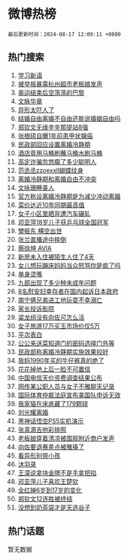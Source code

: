 # 微博热榜

`最后更新时间：2024-08-17 12:09:11 +0800`

## 热门搜索

1. [学习新语](https://m.weibo.cn/search?containerid=100103type%3D1%26t%3D10%26q%3D%23%E5%AD%A6%E4%B9%A0%E6%96%B0%E8%AF%AD%23&stream_entry_id=51&isnewpage=1&extparam=seat%3D1%26stream_entry_id%3D51%26c_type%3D51%26dgr%3D0%26cate%3D10103%26q%3D%2523%25E5%25AD%25A6%25E4%25B9%25A0%25E6%2596%25B0%25E8%25AF%25AD%2523%26pos%3D0%26filter_type%3Drealtimehot%26display_time%3D1723867750%26pre_seqid%3D1723867750767923765124)
1. [被举报暴露杭州超市老板娘发声](https://m.weibo.cn/search?containerid=100103type%3D1%26t%3D10%26q%3D%23%E8%A2%AB%E4%B8%BE%E6%8A%A5%E6%9A%B4%E9%9C%B2%E6%9D%AD%E5%B7%9E%E8%B6%85%E5%B8%82%E8%80%81%E6%9D%BF%E5%A8%98%E5%8F%91%E5%A3%B0%23&stream_entry_id=31&isnewpage=1&extparam=seat%3D1%26stream_entry_id%3D31%26band_rank%3D1%26dgr%3D0%26realpos%3D1%26pos%3D0%26filter_type%3Drealtimehot%26c_type%3D31%26lcate%3D5001%26q%3D%2523%25E8%25A2%25AB%25E4%25B8%25BE%25E6%258A%25A5%25E6%259A%25B4%25E9%259C%25B2%25E6%259D%25AD%25E5%25B7%259E%25E8%25B6%2585%25E5%25B8%2582%25E8%2580%2581%25E6%259D%25BF%25E5%25A8%2598%25E5%258F%2591%25E5%25A3%25B0%2523%26cate%3D5001%26flag%3D2%26display_time%3D1723867750%26pre_seqid%3D1723867750767923765124)
1. [奥运结束后空荡荡的巴黎](https://m.weibo.cn/search?containerid=100103type%3D1%26t%3D10%26q%3D%23%E5%A5%A5%E8%BF%90%E7%BB%93%E6%9D%9F%E5%90%8E%E7%A9%BA%E8%8D%A1%E8%8D%A1%E7%9A%84%E5%B7%B4%E9%BB%8E%23&stream_entry_id=31&isnewpage=1&extparam=seat%3D1%26stream_entry_id%3D31%26band_rank%3D2%26dgr%3D0%26realpos%3D2%26pos%3D1%26filter_type%3Drealtimehot%26c_type%3D31%26lcate%3D5001%26q%3D%2523%25E5%25A5%25A5%25E8%25BF%2590%25E7%25BB%2593%25E6%259D%259F%25E5%2590%258E%25E7%25A9%25BA%25E8%258D%25A1%25E8%258D%25A1%25E7%259A%2584%25E5%25B7%25B4%25E9%25BB%258E%2523%26cate%3D5001%26flag%3D2%26display_time%3D1723867750%26pre_seqid%3D1723867750767923765124)
1. [文脉华章](https://m.weibo.cn/search?containerid=100103type%3D1%26t%3D10%26q%3D%23%E6%96%87%E8%84%89%E5%8D%8E%E7%AB%A0%23&stream_entry_id=31&isnewpage=1&extparam=seat%3D1%26stream_entry_id%3D31%26band_rank%3D3%26dgr%3D0%26realpos%3D3%26pos%3D2%26filter_type%3Drealtimehot%26c_type%3D31%26lcate%3D5001%26q%3D%2523%25E6%2596%2587%25E8%2584%2589%25E5%258D%258E%25E7%25AB%25A0%2523%26cate%3D5001%26flag%3D1%26display_time%3D1723867750%26pre_seqid%3D1723867750767923765124)
1. [异形太吓人了](https://m.weibo.cn/search?containerid=100103type%3D1%26t%3D10%26q%3D%23%E5%BC%82%E5%BD%A2%E5%A4%AA%E5%90%93%E4%BA%BA%E4%BA%86%23&stream_entry_id=31&isnewpage=1&extparam=seat%3D1%26stream_entry_id%3D31%26band_rank%3D4%26dgr%3D0%26realpos%3D4%26pos%3D3%26filter_type%3Drealtimehot%26c_type%3D31%26lcate%3D5001%26q%3D%2523%25E5%25BC%2582%25E5%25BD%25A2%25E5%25A4%25AA%25E5%2590%2593%25E4%25BA%25BA%25E4%25BA%2586%2523%26cate%3D5001%26flag%3D1%26display_time%3D1723867750%26pre_seqid%3D1723867750767923765124)
1. [结婚自由离婚不自由还能说婚姻自由吗](https://m.weibo.cn/search?containerid=100103type%3D1%26t%3D10%26q%3D%23%E7%BB%93%E5%A9%9A%E8%87%AA%E7%94%B1%E7%A6%BB%E5%A9%9A%E4%B8%8D%E8%87%AA%E7%94%B1%E8%BF%98%E8%83%BD%E8%AF%B4%E5%A9%9A%E5%A7%BB%E8%87%AA%E7%94%B1%E5%90%97%23&stream_entry_id=31&isnewpage=1&extparam=seat%3D1%26stream_entry_id%3D31%26band_rank%3D5%26dgr%3D0%26realpos%3D5%26pos%3D4%26filter_type%3Drealtimehot%26c_type%3D31%26lcate%3D5001%26q%3D%2523%25E7%25BB%2593%25E5%25A9%259A%25E8%2587%25AA%25E7%2594%25B1%25E7%25A6%25BB%25E5%25A9%259A%25E4%25B8%258D%25E8%2587%25AA%25E7%2594%25B1%25E8%25BF%2598%25E8%2583%25BD%25E8%25AF%25B4%25E5%25A9%259A%25E5%25A7%25BB%25E8%2587%25AA%25E7%2594%25B1%25E5%2590%2597%2523%26cate%3D5001%26flag%3D16%26display_time%3D1723867750%26pre_seqid%3D1723867750767923765124)
1. [郑钦文无缘辛辛那提站8强](https://m.weibo.cn/search?containerid=100103type%3D1%26t%3D10%26q%3D%23%E9%83%91%E9%92%A6%E6%96%87%E6%97%A0%E7%BC%98%E8%BE%9B%E8%BE%9B%E9%82%A3%E6%8F%90%E7%AB%998%E5%BC%BA%23&stream_entry_id=31&isnewpage=1&extparam=seat%3D1%26stream_entry_id%3D31%26band_rank%3D6%26dgr%3D0%26realpos%3D6%26pos%3D5%26filter_type%3Drealtimehot%26c_type%3D31%26lcate%3D5001%26q%3D%2523%25E9%2583%2591%25E9%2592%25A6%25E6%2596%2587%25E6%2597%25A0%25E7%25BC%2598%25E8%25BE%259B%25E8%25BE%259B%25E9%2582%25A3%25E6%258F%2590%25E7%25AB%25998%25E5%25BC%25BA%2523%26cate%3D5001%26flag%3D0%26display_time%3D1723867750%26pre_seqid%3D1723867750767923765124)
1. [张根硕自曝1年前患甲状腺癌](https://m.weibo.cn/search?containerid=100103type%3D1%26t%3D10%26q%3D%23%E5%BC%A0%E6%A0%B9%E7%A1%95%E8%87%AA%E6%9B%9D1%E5%B9%B4%E5%89%8D%E6%82%A3%E7%94%B2%E7%8A%B6%E8%85%BA%E7%99%8C%23&stream_entry_id=31&isnewpage=1&extparam=seat%3D1%26stream_entry_id%3D31%26band_rank%3D7%26dgr%3D0%26realpos%3D7%26pos%3D6%26filter_type%3Drealtimehot%26c_type%3D31%26lcate%3D5001%26q%3D%2523%25E5%25BC%25A0%25E6%25A0%25B9%25E7%25A1%2595%25E8%2587%25AA%25E6%259B%259D1%25E5%25B9%25B4%25E5%2589%258D%25E6%2582%25A3%25E7%2594%25B2%25E7%258A%25B6%25E8%2585%25BA%25E7%2599%258C%2523%26cate%3D5001%26flag%3D1%26display_time%3D1723867750%26pre_seqid%3D1723867750767923765124)
1. [民政部回应设置离婚冷静期](https://m.weibo.cn/search?containerid=100103type%3D1%26t%3D10%26q%3D%23%E6%B0%91%E6%94%BF%E9%83%A8%E5%9B%9E%E5%BA%94%E8%AE%BE%E7%BD%AE%E7%A6%BB%E5%A9%9A%E5%86%B7%E9%9D%99%E6%9C%9F%23&stream_entry_id=31&isnewpage=1&extparam=seat%3D1%26stream_entry_id%3D31%26band_rank%3D8%26dgr%3D0%26realpos%3D8%26pos%3D7%26filter_type%3Drealtimehot%26c_type%3D31%26lcate%3D5001%26q%3D%2523%25E6%25B0%2591%25E6%2594%25BF%25E9%2583%25A8%25E5%259B%259E%25E5%25BA%2594%25E8%25AE%25BE%25E7%25BD%25AE%25E7%25A6%25BB%25E5%25A9%259A%25E5%2586%25B7%25E9%259D%2599%25E6%259C%259F%2523%26cate%3D5001%26flag%3D0%26display_time%3D1723867750%26pre_seqid%3D1723867750767923765124)
1. [酒店竟用马桶刷蘸马桶水刷马桶](https://m.weibo.cn/search?containerid=100103type%3D1%26t%3D10%26q%3D%23%E9%85%92%E5%BA%97%E7%AB%9F%E7%94%A8%E9%A9%AC%E6%A1%B6%E5%88%B7%E8%98%B8%E9%A9%AC%E6%A1%B6%E6%B0%B4%E5%88%B7%E9%A9%AC%E6%A1%B6%23&stream_entry_id=31&isnewpage=1&extparam=seat%3D1%26stream_entry_id%3D31%26band_rank%3D9%26dgr%3D0%26realpos%3D9%26pos%3D8%26filter_type%3Drealtimehot%26c_type%3D31%26lcate%3D5001%26q%3D%2523%25E9%2585%2592%25E5%25BA%2597%25E7%25AB%259F%25E7%2594%25A8%25E9%25A9%25AC%25E6%25A1%25B6%25E5%2588%25B7%25E8%2598%25B8%25E9%25A9%25AC%25E6%25A1%25B6%25E6%25B0%25B4%25E5%2588%25B7%25E9%25A9%25AC%25E6%25A1%25B6%2523%26cate%3D5001%26flag%3D2%26display_time%3D1723867750%26pre_seqid%3D1723867750767923765124)
1. [高定诈骗忽悠瘸了多少聪明人](https://m.weibo.cn/search?containerid=100103type%3D1%26t%3D10%26q%3D%23%E9%AB%98%E5%AE%9A%E8%AF%88%E9%AA%97%E5%BF%BD%E6%82%A0%E7%98%B8%E4%BA%86%E5%A4%9A%E5%B0%91%E8%81%AA%E6%98%8E%E4%BA%BA%23&stream_entry_id=31&isnewpage=1&extparam=seat%3D1%26stream_entry_id%3D31%26band_rank%3D10%26dgr%3D0%26realpos%3D10%26pos%3D9%26filter_type%3Drealtimehot%26c_type%3D31%26lcate%3D5001%26q%3D%2523%25E9%25AB%2598%25E5%25AE%259A%25E8%25AF%2588%25E9%25AA%2597%25E5%25BF%25BD%25E6%2582%25A0%25E7%2598%25B8%25E4%25BA%2586%25E5%25A4%259A%25E5%25B0%2591%25E8%2581%25AA%25E6%2598%258E%25E4%25BA%25BA%2523%26cate%3D5001%26flag%3D1%26display_time%3D1723867750%26pre_seqid%3D1723867750767923765124)
1. [范丞丞zzoexxll蝴蝶纹身](https://m.weibo.cn/search?containerid=100103type%3D1%26t%3D10%26q%3D%23%E8%8C%83%E4%B8%9E%E4%B8%9Ezzoexxll%E8%9D%B4%E8%9D%B6%E7%BA%B9%E8%BA%AB%23&stream_entry_id=31&isnewpage=1&extparam=seat%3D1%26stream_entry_id%3D31%26band_rank%3D11%26dgr%3D0%26realpos%3D11%26pos%3D10%26filter_type%3Drealtimehot%26c_type%3D31%26lcate%3D5001%26q%3D%2523%25E8%258C%2583%25E4%25B8%259E%25E4%25B8%259Ezzoexxll%25E8%259D%25B4%25E8%259D%25B6%25E7%25BA%25B9%25E8%25BA%25AB%2523%26cate%3D5001%26flag%3D2%26display_time%3D1723867750%26pre_seqid%3D1723867750767923765124)
1. [离婚冷静期和离婚自由不冲突](https://m.weibo.cn/search?containerid=100103type%3D1%26t%3D10%26q%3D%23%E7%A6%BB%E5%A9%9A%E5%86%B7%E9%9D%99%E6%9C%9F%E5%92%8C%E7%A6%BB%E5%A9%9A%E8%87%AA%E7%94%B1%E4%B8%8D%E5%86%B2%E7%AA%81%23&stream_entry_id=31&isnewpage=1&extparam=seat%3D1%26stream_entry_id%3D31%26band_rank%3D12%26dgr%3D0%26realpos%3D12%26pos%3D11%26filter_type%3Drealtimehot%26c_type%3D31%26lcate%3D5001%26q%3D%2523%25E7%25A6%25BB%25E5%25A9%259A%25E5%2586%25B7%25E9%259D%2599%25E6%259C%259F%25E5%2592%258C%25E7%25A6%25BB%25E5%25A9%259A%25E8%2587%25AA%25E7%2594%25B1%25E4%25B8%258D%25E5%2586%25B2%25E7%25AA%2581%2523%26cate%3D5001%26flag%3D1%26display_time%3D1723867750%26pre_seqid%3D1723867750767923765124)
1. [文咏珊睡美人](https://m.weibo.cn/search?containerid=100103type%3D1%26t%3D10%26q%3D%23%E6%96%87%E5%92%8F%E7%8F%8A%E7%9D%A1%E7%BE%8E%E4%BA%BA%23&stream_entry_id=31&isnewpage=1&extparam=seat%3D1%26stream_entry_id%3D31%26band_rank%3D13%26dgr%3D0%26adid%3D250445%26realpos%3D13%26pos%3D12%26filter_type%3Drealtimehot%26c_type%3D31%26lcate%3D5001%26q%3D%2523%25E6%2596%2587%25E5%2592%258F%25E7%258F%258A%25E7%259D%25A1%25E7%25BE%258E%25E4%25BA%25BA%2523%26cate%3D5001%26flag%3D0%26display_time%3D1723867750%26pre_seqid%3D1723867750767923765124)
1. [官方称设离婚冷静期是为减少冲动离婚](https://m.weibo.cn/search?containerid=100103type%3D1%26t%3D10%26q%3D%23%E5%AE%98%E6%96%B9%E7%A7%B0%E8%AE%BE%E7%A6%BB%E5%A9%9A%E5%86%B7%E9%9D%99%E6%9C%9F%E6%98%AF%E4%B8%BA%E5%87%8F%E5%B0%91%E5%86%B2%E5%8A%A8%E7%A6%BB%E5%A9%9A%23&stream_entry_id=31&isnewpage=1&extparam=seat%3D1%26stream_entry_id%3D31%26band_rank%3D14%26dgr%3D0%26realpos%3D14%26pos%3D13%26filter_type%3Drealtimehot%26c_type%3D31%26lcate%3D5001%26q%3D%2523%25E5%25AE%2598%25E6%2596%25B9%25E7%25A7%25B0%25E8%25AE%25BE%25E7%25A6%25BB%25E5%25A9%259A%25E5%2586%25B7%25E9%259D%2599%25E6%259C%259F%25E6%2598%25AF%25E4%25B8%25BA%25E5%2587%258F%25E5%25B0%2591%25E5%2586%25B2%25E5%258A%25A8%25E7%25A6%25BB%25E5%25A9%259A%2523%26cate%3D5001%26flag%3D0%26display_time%3D1723867750%26pre_seqid%3D1723867750767923765124)
1. [菜价达近10年同期最高值](https://m.weibo.cn/search?containerid=100103type%3D1%26t%3D10%26q%3D%23%E8%8F%9C%E4%BB%B7%E8%BE%BE%E8%BF%9110%E5%B9%B4%E5%90%8C%E6%9C%9F%E6%9C%80%E9%AB%98%E5%80%BC%23&stream_entry_id=31&isnewpage=1&extparam=seat%3D1%26stream_entry_id%3D31%26band_rank%3D15%26dgr%3D0%26realpos%3D15%26pos%3D14%26filter_type%3Drealtimehot%26c_type%3D31%26lcate%3D5001%26q%3D%2523%25E8%258F%259C%25E4%25BB%25B7%25E8%25BE%25BE%25E8%25BF%259110%25E5%25B9%25B4%25E5%2590%258C%25E6%259C%259F%25E6%259C%2580%25E9%25AB%2598%25E5%2580%25BC%2523%26cate%3D5001%26flag%3D1%26display_time%3D1723867750%26pre_seqid%3D1723867750767923765124)
1. [女子小区里晒背遭汽车碾轧](https://m.weibo.cn/search?containerid=100103type%3D1%26t%3D10%26q%3D%23%E5%A5%B3%E5%AD%90%E5%B0%8F%E5%8C%BA%E9%87%8C%E6%99%92%E8%83%8C%E9%81%AD%E6%B1%BD%E8%BD%A6%E7%A2%BE%E8%BD%A7%23&stream_entry_id=31&isnewpage=1&extparam=seat%3D1%26stream_entry_id%3D31%26band_rank%3D16%26dgr%3D0%26realpos%3D16%26pos%3D15%26filter_type%3Drealtimehot%26c_type%3D31%26lcate%3D5001%26q%3D%2523%25E5%25A5%25B3%25E5%25AD%2590%25E5%25B0%258F%25E5%258C%25BA%25E9%2587%258C%25E6%2599%2592%25E8%2583%258C%25E9%2581%25AD%25E6%25B1%25BD%25E8%25BD%25A6%25E7%25A2%25BE%25E8%25BD%25A7%2523%26cate%3D5001%26flag%3D1%26display_time%3D1723867750%26pre_seqid%3D1723867750767923765124)
1. [邓亚萍18岁儿子获乒乓球全国冠军](https://m.weibo.cn/search?containerid=100103type%3D1%26t%3D10%26q%3D%23%E9%82%93%E4%BA%9A%E8%90%8D18%E5%B2%81%E5%84%BF%E5%AD%90%E8%8E%B7%E4%B9%92%E4%B9%93%E7%90%83%E5%85%A8%E5%9B%BD%E5%86%A0%E5%86%9B%23&stream_entry_id=31&isnewpage=1&extparam=seat%3D1%26stream_entry_id%3D31%26band_rank%3D17%26dgr%3D0%26realpos%3D17%26pos%3D16%26filter_type%3Drealtimehot%26c_type%3D31%26lcate%3D5001%26q%3D%2523%25E9%2582%2593%25E4%25BA%259A%25E8%2590%258D18%25E5%25B2%2581%25E5%2584%25BF%25E5%25AD%2590%25E8%258E%25B7%25E4%25B9%2592%25E4%25B9%2593%25E7%2590%2583%25E5%2585%25A8%25E5%259B%25BD%25E5%2586%25A0%25E5%2586%259B%2523%26cate%3D5001%26flag%3D0%26display_time%3D1723867750%26pre_seqid%3D1723867750767923765124)
1. [樊振东 横空出世](https://m.weibo.cn/search?containerid=100103type%3D1%26t%3D10%26q%3D%E6%A8%8A%E6%8C%AF%E4%B8%9C+%E6%A8%AA%E7%A9%BA%E5%87%BA%E4%B8%96&stream_entry_id=31&isnewpage=1&extparam=seat%3D1%26stream_entry_id%3D31%26band_rank%3D18%26dgr%3D0%26realpos%3D18%26pos%3D17%26filter_type%3Drealtimehot%26c_type%3D31%26lcate%3D5001%26q%3D%25E6%25A8%258A%25E6%258C%25AF%25E4%25B8%259C%2520%25E6%25A8%25AA%25E7%25A9%25BA%25E5%2587%25BA%25E4%25B8%2596%26cate%3D5001%26flag%3D1%26display_time%3D1723867750%26pre_seqid%3D1723867750767923765124)
1. [张兰直播途中摔倒](https://m.weibo.cn/search?containerid=100103type%3D1%26t%3D10%26q%3D%23%E5%BC%A0%E5%85%B0%E7%9B%B4%E6%92%AD%E9%80%94%E4%B8%AD%E6%91%94%E5%80%92%23&stream_entry_id=31&isnewpage=1&extparam=seat%3D1%26stream_entry_id%3D31%26band_rank%3D19%26dgr%3D0%26realpos%3D19%26pos%3D18%26filter_type%3Drealtimehot%26c_type%3D31%26lcate%3D5001%26q%3D%2523%25E5%25BC%25A0%25E5%2585%25B0%25E7%259B%25B4%25E6%2592%25AD%25E9%2580%2594%25E4%25B8%25AD%25E6%2591%2594%25E5%2580%2592%2523%26cate%3D5001%26flag%3D0%26display_time%3D1723867750%26pre_seqid%3D1723867750767923765124)
1. [蔡徐坤 AVIA](https://m.weibo.cn/search?containerid=100103type%3D1%26t%3D10%26q%3D%E8%94%A1%E5%BE%90%E5%9D%A4+AVIA&stream_entry_id=31&isnewpage=1&extparam=seat%3D1%26stream_entry_id%3D31%26band_rank%3D20%26dgr%3D0%26realpos%3D20%26pos%3D19%26filter_type%3Drealtimehot%26c_type%3D31%26lcate%3D5001%26q%3D%25E8%2594%25A1%25E5%25BE%2590%25E5%259D%25A4%2520AVIA%26cate%3D5001%26flag%3D0%26display_time%3D1723867750%26pre_seqid%3D1723867750767923765124)
1. [新房未入住被陌生人住了4天](https://m.weibo.cn/search?containerid=100103type%3D1%26t%3D10%26q%3D%23%E6%96%B0%E6%88%BF%E6%9C%AA%E5%85%A5%E4%BD%8F%E8%A2%AB%E9%99%8C%E7%94%9F%E4%BA%BA%E4%BD%8F%E4%BA%864%E5%A4%A9%23&stream_entry_id=31&isnewpage=1&extparam=seat%3D1%26stream_entry_id%3D31%26band_rank%3D21%26dgr%3D0%26realpos%3D21%26pos%3D20%26filter_type%3Drealtimehot%26c_type%3D31%26lcate%3D5001%26q%3D%2523%25E6%2596%25B0%25E6%2588%25BF%25E6%259C%25AA%25E5%2585%25A5%25E4%25BD%258F%25E8%25A2%25AB%25E9%2599%258C%25E7%2594%259F%25E4%25BA%25BA%25E4%25BD%258F%25E4%25BA%25864%25E5%25A4%25A9%2523%26cate%3D5001%26flag%3D0%26display_time%3D1723867750%26pre_seqid%3D1723867750767923765124)
1. [女儿想玩蹦床妈妈当众怒骂你是疯了吗](https://m.weibo.cn/search?containerid=100103type%3D1%26t%3D10%26q%3D%23%E5%A5%B3%E5%84%BF%E6%83%B3%E7%8E%A9%E8%B9%A6%E5%BA%8A%E5%A6%88%E5%A6%88%E5%BD%93%E4%BC%97%E6%80%92%E9%AA%82%E4%BD%A0%E6%98%AF%E7%96%AF%E4%BA%86%E5%90%97%23&stream_entry_id=31&isnewpage=1&extparam=seat%3D1%26stream_entry_id%3D31%26band_rank%3D22%26dgr%3D0%26realpos%3D22%26pos%3D21%26filter_type%3Drealtimehot%26c_type%3D31%26lcate%3D5001%26q%3D%2523%25E5%25A5%25B3%25E5%2584%25BF%25E6%2583%25B3%25E7%258E%25A9%25E8%25B9%25A6%25E5%25BA%258A%25E5%25A6%2588%25E5%25A6%2588%25E5%25BD%2593%25E4%25BC%2597%25E6%2580%2592%25E9%25AA%2582%25E4%25BD%25A0%25E6%2598%25AF%25E7%2596%25AF%25E4%25BA%2586%25E5%2590%2597%2523%26cate%3D5001%26flag%3D0%26display_time%3D1723867750%26pre_seqid%3D1723867750767923765124)
1. [单身烫嘴](https://m.weibo.cn/search?containerid=100103type%3D1%26t%3D10%26q%3D%E5%8D%95%E8%BA%AB%E7%83%AB%E5%98%B4&stream_entry_id=31&isnewpage=1&extparam=seat%3D1%26stream_entry_id%3D31%26band_rank%3D23%26dgr%3D0%26realpos%3D23%26pos%3D22%26filter_type%3Drealtimehot%26c_type%3D31%26lcate%3D5001%26q%3D%25E5%258D%2595%25E8%25BA%25AB%25E7%2583%25AB%25E5%2598%25B4%26cate%3D5001%26flag%3D0%26display_time%3D1723867750%26pre_seqid%3D1723867750767923765124)
1. [九部出现了多少种未成年问题](https://m.weibo.cn/search?containerid=100103type%3D1%26t%3D10%26q%3D%E4%B9%9D%E9%83%A8%E5%87%BA%E7%8E%B0%E4%BA%86%E5%A4%9A%E5%B0%91%E7%A7%8D%E6%9C%AA%E6%88%90%E5%B9%B4%E9%97%AE%E9%A2%98&stream_entry_id=31&isnewpage=1&extparam=seat%3D1%26stream_entry_id%3D31%26band_rank%3D24%26dgr%3D0%26realpos%3D24%26pos%3D23%26filter_type%3Drealtimehot%26c_type%3D31%26lcate%3D5001%26q%3D%25E4%25B9%259D%25E9%2583%25A8%25E5%2587%25BA%25E7%258E%25B0%25E4%25BA%2586%25E5%25A4%259A%25E5%25B0%2591%25E7%25A7%258D%25E6%259C%25AA%25E6%2588%2590%25E5%25B9%25B4%25E9%2597%25AE%25E9%25A2%2598%26cate%3D5001%26flag%3D1%26display_time%3D1723867750%26pre_seqid%3D1723867750767923765124)
1. [8名慰安妇幸存者在国内起诉日本政府](https://m.weibo.cn/search?containerid=100103type%3D1%26t%3D10%26q%3D%238%E5%90%8D%E6%85%B0%E5%AE%89%E5%A6%87%E5%B9%B8%E5%AD%98%E8%80%85%E5%9C%A8%E5%9B%BD%E5%86%85%E8%B5%B7%E8%AF%89%E6%97%A5%E6%9C%AC%E6%94%BF%E5%BA%9C%23&stream_entry_id=31&isnewpage=1&extparam=seat%3D1%26stream_entry_id%3D31%26band_rank%3D25%26dgr%3D0%26realpos%3D25%26pos%3D24%26filter_type%3Drealtimehot%26c_type%3D31%26lcate%3D5001%26q%3D%25238%25E5%2590%258D%25E6%2585%25B0%25E5%25AE%2589%25E5%25A6%2587%25E5%25B9%25B8%25E5%25AD%2598%25E8%2580%2585%25E5%259C%25A8%25E5%259B%25BD%25E5%2586%2585%25E8%25B5%25B7%25E8%25AF%2589%25E6%2597%25A5%25E6%259C%25AC%25E6%2594%25BF%25E5%25BA%259C%2523%26cate%3D5001%26flag%3D1%26display_time%3D1723867750%26pre_seqid%3D1723867750767923765124)
1. [南宁俩兄弟进工地玩耍不幸溺亡](https://m.weibo.cn/search?containerid=100103type%3D1%26t%3D10%26q%3D%23%E5%8D%97%E5%AE%81%E4%BF%A9%E5%85%84%E5%BC%9F%E8%BF%9B%E5%B7%A5%E5%9C%B0%E7%8E%A9%E8%80%8D%E4%B8%8D%E5%B9%B8%E6%BA%BA%E4%BA%A1%23&stream_entry_id=31&isnewpage=1&extparam=seat%3D1%26stream_entry_id%3D31%26band_rank%3D26%26dgr%3D0%26realpos%3D26%26pos%3D25%26filter_type%3Drealtimehot%26c_type%3D31%26lcate%3D5001%26q%3D%2523%25E5%258D%2597%25E5%25AE%2581%25E4%25BF%25A9%25E5%2585%2584%25E5%25BC%259F%25E8%25BF%259B%25E5%25B7%25A5%25E5%259C%25B0%25E7%258E%25A9%25E8%2580%258D%25E4%25B8%258D%25E5%25B9%25B8%25E6%25BA%25BA%25E4%25BA%25A1%2523%26cate%3D5001%26flag%3D1%26display_time%3D1723867750%26pre_seqid%3D1723867750767923765124)
1. [家长投诉影院](https://m.weibo.cn/search?containerid=100103type%3D1%26t%3D10%26q%3D%23%E5%AE%B6%E9%95%BF%E6%8A%95%E8%AF%89%E5%BD%B1%E9%99%A2%23&stream_entry_id=31&isnewpage=1&extparam=seat%3D1%26stream_entry_id%3D31%26band_rank%3D27%26dgr%3D0%26realpos%3D27%26pos%3D26%26filter_type%3Drealtimehot%26c_type%3D31%26lcate%3D5001%26q%3D%2523%25E5%25AE%25B6%25E9%2595%25BF%25E6%258A%2595%25E8%25AF%2589%25E5%25BD%25B1%25E9%2599%25A2%2523%26cate%3D5001%26flag%3D1%26display_time%3D1723867750%26pre_seqid%3D1723867750767923765124)
1. [梁龙组没有向佐可怎么活](https://m.weibo.cn/search?containerid=100103type%3D1%26t%3D10%26q%3D%E6%A2%81%E9%BE%99%E7%BB%84%E6%B2%A1%E6%9C%89%E5%90%91%E4%BD%90%E5%8F%AF%E6%80%8E%E4%B9%88%E6%B4%BB&stream_entry_id=31&isnewpage=1&extparam=seat%3D1%26stream_entry_id%3D31%26band_rank%3D28%26dgr%3D0%26realpos%3D28%26pos%3D27%26filter_type%3Drealtimehot%26c_type%3D31%26lcate%3D5001%26q%3D%25E6%25A2%2581%25E9%25BE%2599%25E7%25BB%2584%25E6%25B2%25A1%25E6%259C%2589%25E5%2590%2591%25E4%25BD%2590%25E5%258F%25AF%25E6%2580%258E%25E4%25B9%2588%25E6%25B4%25BB%26cate%3D5001%26flag%3D0%26display_time%3D1723867750%26pre_seqid%3D1723867750767923765124)
1. [女子旅游17万买玉市场价仅5万](https://m.weibo.cn/search?containerid=100103type%3D1%26t%3D10%26q%3D%23%E5%A5%B3%E5%AD%90%E6%97%85%E6%B8%B817%E4%B8%87%E4%B9%B0%E7%8E%89%E5%B8%82%E5%9C%BA%E4%BB%B7%E4%BB%855%E4%B8%87%23&stream_entry_id=31&isnewpage=1&extparam=seat%3D1%26stream_entry_id%3D31%26band_rank%3D29%26dgr%3D0%26realpos%3D29%26pos%3D28%26filter_type%3Drealtimehot%26c_type%3D31%26lcate%3D5001%26q%3D%2523%25E5%25A5%25B3%25E5%25AD%2590%25E6%2597%2585%25E6%25B8%25B817%25E4%25B8%2587%25E4%25B9%25B0%25E7%258E%2589%25E5%25B8%2582%25E5%259C%25BA%25E4%25BB%25B7%25E4%25BB%25855%25E4%25B8%2587%2523%26cate%3D5001%26flag%3D1%26display_time%3D1723867750%26pre_seqid%3D1723867750767923765124)
1. [平次表白](https://m.weibo.cn/search?containerid=100103type%3D1%26t%3D10%26q%3D%E5%B9%B3%E6%AC%A1%E8%A1%A8%E7%99%BD&stream_entry_id=31&isnewpage=1&extparam=seat%3D1%26stream_entry_id%3D31%26band_rank%3D30%26dgr%3D0%26realpos%3D30%26pos%3D29%26filter_type%3Drealtimehot%26c_type%3D31%26lcate%3D5001%26q%3D%25E5%25B9%25B3%25E6%25AC%25A1%25E8%25A1%25A8%25E7%2599%25BD%26cate%3D5001%26flag%3D1%26display_time%3D1723867750%26pre_seqid%3D1723867750767923765124)
1. [公公来送菜知道门的密码选择门外等](https://m.weibo.cn/search?containerid=100103type%3D1%26t%3D10%26q%3D%23%E5%85%AC%E5%85%AC%E6%9D%A5%E9%80%81%E8%8F%9C%E7%9F%A5%E9%81%93%E9%97%A8%E7%9A%84%E5%AF%86%E7%A0%81%E9%80%89%E6%8B%A9%E9%97%A8%E5%A4%96%E7%AD%89%23&stream_entry_id=31&isnewpage=1&extparam=seat%3D1%26stream_entry_id%3D31%26band_rank%3D31%26dgr%3D0%26realpos%3D31%26pos%3D30%26filter_type%3Drealtimehot%26c_type%3D31%26lcate%3D5001%26q%3D%2523%25E5%2585%25AC%25E5%2585%25AC%25E6%259D%25A5%25E9%2580%2581%25E8%258F%259C%25E7%259F%25A5%25E9%2581%2593%25E9%2597%25A8%25E7%259A%2584%25E5%25AF%2586%25E7%25A0%2581%25E9%2580%2589%25E6%258B%25A9%25E9%2597%25A8%25E5%25A4%2596%25E7%25AD%2589%2523%26cate%3D5001%26flag%3D32768%26display_time%3D1723867750%26pre_seqid%3D1723867750767923765124)
1. [民政部称离婚冷静期实施效果较好](https://m.weibo.cn/search?containerid=100103type%3D1%26t%3D10%26q%3D%23%E6%B0%91%E6%94%BF%E9%83%A8%E7%A7%B0%E7%A6%BB%E5%A9%9A%E5%86%B7%E9%9D%99%E6%9C%9F%E5%AE%9E%E6%96%BD%E6%95%88%E6%9E%9C%E8%BE%83%E5%A5%BD%23&stream_entry_id=31&isnewpage=1&extparam=seat%3D1%26stream_entry_id%3D31%26band_rank%3D32%26dgr%3D0%26realpos%3D32%26pos%3D31%26filter_type%3Drealtimehot%26c_type%3D31%26lcate%3D5001%26q%3D%2523%25E6%25B0%2591%25E6%2594%25BF%25E9%2583%25A8%25E7%25A7%25B0%25E7%25A6%25BB%25E5%25A9%259A%25E5%2586%25B7%25E9%259D%2599%25E6%259C%259F%25E5%25AE%259E%25E6%2596%25BD%25E6%2595%2588%25E6%259E%259C%25E8%25BE%2583%25E5%25A5%25BD%2523%26cate%3D5001%26flag%3D1%26display_time%3D1723867750%26pre_seqid%3D1723867750767923765124)
1. [我妈1990年买的牛仔裤真的绝了](https://m.weibo.cn/search?containerid=100103type%3D1%26t%3D10%26q%3D%23%E6%88%91%E5%A6%881990%E5%B9%B4%E4%B9%B0%E7%9A%84%E7%89%9B%E4%BB%94%E8%A3%A4%E7%9C%9F%E7%9A%84%E7%BB%9D%E4%BA%86%23&stream_entry_id=31&isnewpage=1&extparam=seat%3D1%26stream_entry_id%3D31%26band_rank%3D33%26dgr%3D0%26realpos%3D33%26pos%3D32%26filter_type%3Drealtimehot%26c_type%3D31%26lcate%3D5001%26q%3D%2523%25E6%2588%2591%25E5%25A6%25881990%25E5%25B9%25B4%25E4%25B9%25B0%25E7%259A%2584%25E7%2589%259B%25E4%25BB%2594%25E8%25A3%25A4%25E7%259C%259F%25E7%259A%2584%25E7%25BB%259D%25E4%25BA%2586%2523%26cate%3D5001%26flag%3D0%26display_time%3D1723867750%26pre_seqid%3D1723867750767923765124)
1. [花花掉地上后一脸不可置信](https://m.weibo.cn/search?containerid=100103type%3D1%26t%3D10%26q%3D%23%E8%8A%B1%E8%8A%B1%E6%8E%89%E5%9C%B0%E4%B8%8A%E5%90%8E%E4%B8%80%E8%84%B8%E4%B8%8D%E5%8F%AF%E7%BD%AE%E4%BF%A1%23&stream_entry_id=31&isnewpage=1&extparam=seat%3D1%26stream_entry_id%3D31%26band_rank%3D34%26dgr%3D0%26realpos%3D34%26pos%3D33%26filter_type%3Drealtimehot%26c_type%3D31%26lcate%3D5001%26q%3D%2523%25E8%258A%25B1%25E8%258A%25B1%25E6%258E%2589%25E5%259C%25B0%25E4%25B8%258A%25E5%2590%258E%25E4%25B8%2580%25E8%2584%25B8%25E4%25B8%258D%25E5%258F%25AF%25E7%25BD%25AE%25E4%25BF%25A1%2523%26cate%3D5001%26flag%3D0%26display_time%3D1723867750%26pre_seqid%3D1723867750767923765124)
1. [中国电信天价资费调查结果公布](https://m.weibo.cn/search?containerid=100103type%3D1%26t%3D10%26q%3D%23%E4%B8%AD%E5%9B%BD%E7%94%B5%E4%BF%A1%E5%A4%A9%E4%BB%B7%E8%B5%84%E8%B4%B9%E8%B0%83%E6%9F%A5%E7%BB%93%E6%9E%9C%E5%85%AC%E5%B8%83%23&stream_entry_id=31&isnewpage=1&extparam=seat%3D1%26stream_entry_id%3D31%26band_rank%3D35%26dgr%3D0%26realpos%3D35%26pos%3D34%26filter_type%3Drealtimehot%26c_type%3D31%26lcate%3D5001%26q%3D%2523%25E4%25B8%25AD%25E5%259B%25BD%25E7%2594%25B5%25E4%25BF%25A1%25E5%25A4%25A9%25E4%25BB%25B7%25E8%25B5%2584%25E8%25B4%25B9%25E8%25B0%2583%25E6%259F%25A5%25E7%25BB%2593%25E6%259E%259C%25E5%2585%25AC%25E5%25B8%2583%2523%26cate%3D5001%26flag%3D1%26display_time%3D1723867750%26pre_seqid%3D1723867750767923765124)
1. [网传某公职人员与女子不雅聊天记录](https://m.weibo.cn/search?containerid=100103type%3D1%26t%3D10%26q%3D%23%E7%BD%91%E4%BC%A0%E6%9F%90%E5%85%AC%E8%81%8C%E4%BA%BA%E5%91%98%E4%B8%8E%E5%A5%B3%E5%AD%90%E4%B8%8D%E9%9B%85%E8%81%8A%E5%A4%A9%E8%AE%B0%E5%BD%95%23&stream_entry_id=31&isnewpage=1&extparam=seat%3D1%26stream_entry_id%3D31%26band_rank%3D36%26dgr%3D0%26realpos%3D36%26pos%3D35%26filter_type%3Drealtimehot%26c_type%3D31%26lcate%3D5001%26q%3D%2523%25E7%25BD%2591%25E4%25BC%25A0%25E6%259F%2590%25E5%2585%25AC%25E8%2581%258C%25E4%25BA%25BA%25E5%2591%2598%25E4%25B8%258E%25E5%25A5%25B3%25E5%25AD%2590%25E4%25B8%258D%25E9%259B%2585%25E8%2581%258A%25E5%25A4%25A9%25E8%25AE%25B0%25E5%25BD%2595%2523%26cate%3D5001%26flag%3D0%26display_time%3D1723867750%26pre_seqid%3D1723867750767923765124)
1. [国际体育仲裁法庭宣布美国队申诉无效](https://m.weibo.cn/search?containerid=100103type%3D1%26t%3D10%26q%3D%23%E5%9B%BD%E9%99%85%E4%BD%93%E8%82%B2%E4%BB%B2%E8%A3%81%E6%B3%95%E5%BA%AD%E5%AE%A3%E5%B8%83%E7%BE%8E%E5%9B%BD%E9%98%9F%E7%94%B3%E8%AF%89%E6%97%A0%E6%95%88%23&stream_entry_id=31&isnewpage=1&extparam=seat%3D1%26stream_entry_id%3D31%26band_rank%3D37%26dgr%3D0%26realpos%3D37%26pos%3D36%26filter_type%3Drealtimehot%26c_type%3D31%26lcate%3D5001%26q%3D%2523%25E5%259B%25BD%25E9%2599%2585%25E4%25BD%2593%25E8%2582%25B2%25E4%25BB%25B2%25E8%25A3%2581%25E6%25B3%2595%25E5%25BA%25AD%25E5%25AE%25A3%25E5%25B8%2583%25E7%25BE%258E%25E5%259B%25BD%25E9%2598%259F%25E7%2594%25B3%25E8%25AF%2589%25E6%2597%25A0%25E6%2595%2588%2523%26cate%3D5001%26flag%3D1%26display_time%3D1723867750%26pre_seqid%3D1723867750767923765124)
1. [我家猫在床底藏了179颗球](https://m.weibo.cn/search?containerid=100103type%3D1%26t%3D10%26q%3D%23%E6%88%91%E5%AE%B6%E7%8C%AB%E5%9C%A8%E5%BA%8A%E5%BA%95%E8%97%8F%E4%BA%86179%E9%A2%97%E7%90%83%23&stream_entry_id=31&isnewpage=1&extparam=seat%3D1%26stream_entry_id%3D31%26band_rank%3D38%26dgr%3D0%26realpos%3D38%26pos%3D37%26filter_type%3Drealtimehot%26c_type%3D31%26lcate%3D5001%26q%3D%2523%25E6%2588%2591%25E5%25AE%25B6%25E7%258C%25AB%25E5%259C%25A8%25E5%25BA%258A%25E5%25BA%2595%25E8%2597%258F%25E4%25BA%2586179%25E9%25A2%2597%25E7%2590%2583%2523%26cate%3D5001%26flag%3D0%26display_time%3D1723867750%26pre_seqid%3D1723867750767923765124)
1. [刘光耀离婚](https://m.weibo.cn/search?containerid=100103type%3D1%26t%3D10%26q%3D%E5%88%98%E5%85%89%E8%80%80%E7%A6%BB%E5%A9%9A&stream_entry_id=31&isnewpage=1&extparam=seat%3D1%26stream_entry_id%3D31%26band_rank%3D39%26dgr%3D0%26realpos%3D39%26pos%3D38%26filter_type%3Drealtimehot%26c_type%3D31%26lcate%3D5001%26q%3D%25E5%2588%2598%25E5%2585%2589%25E8%2580%2580%25E7%25A6%25BB%25E5%25A9%259A%26cate%3D5001%26flag%3D0%26display_time%3D1723867750%26pre_seqid%3D1723867750767923765124)
1. [黑神话悟空PS5实机演示](https://m.weibo.cn/search?containerid=100103type%3D1%26t%3D10%26q%3D%23%E9%BB%91%E7%A5%9E%E8%AF%9D%E6%82%9F%E7%A9%BAPS5%E5%AE%9E%E6%9C%BA%E6%BC%94%E7%A4%BA%23&stream_entry_id=31&isnewpage=1&extparam=seat%3D1%26stream_entry_id%3D31%26band_rank%3D40%26dgr%3D0%26realpos%3D40%26pos%3D39%26filter_type%3Drealtimehot%26c_type%3D31%26lcate%3D5001%26q%3D%2523%25E9%25BB%2591%25E7%25A5%259E%25E8%25AF%259D%25E6%2582%259F%25E7%25A9%25BAPS5%25E5%25AE%259E%25E6%259C%25BA%25E6%25BC%2594%25E7%25A4%25BA%2523%26cate%3D5001%26flag%3D1%26display_time%3D1723867750%26pre_seqid%3D1723867750767923765124)
1. [张真源吉他彩排照](https://m.weibo.cn/search?containerid=100103type%3D1%26t%3D10%26q%3D%23%E5%BC%A0%E7%9C%9F%E6%BA%90%E5%90%89%E4%BB%96%E5%BD%A9%E6%8E%92%E7%85%A7%23&stream_entry_id=31&isnewpage=1&extparam=seat%3D1%26stream_entry_id%3D31%26band_rank%3D41%26dgr%3D0%26realpos%3D41%26pos%3D40%26filter_type%3Drealtimehot%26c_type%3D31%26lcate%3D5001%26q%3D%2523%25E5%25BC%25A0%25E7%259C%259F%25E6%25BA%2590%25E5%2590%2589%25E4%25BB%2596%25E5%25BD%25A9%25E6%258E%2592%25E7%2585%25A7%2523%26cate%3D5001%26flag%3D1%26display_time%3D1723867750%26pre_seqid%3D1723867750767923765124)
1. [老板娘穿着清凉被围观附近商户发声](https://m.weibo.cn/search?containerid=100103type%3D1%26t%3D10%26q%3D%23%E8%80%81%E6%9D%BF%E5%A8%98%E7%A9%BF%E7%9D%80%E6%B8%85%E5%87%89%E8%A2%AB%E5%9B%B4%E8%A7%82%E9%99%84%E8%BF%91%E5%95%86%E6%88%B7%E5%8F%91%E5%A3%B0%23&stream_entry_id=31&isnewpage=1&extparam=seat%3D1%26stream_entry_id%3D31%26band_rank%3D42%26dgr%3D0%26realpos%3D42%26pos%3D41%26filter_type%3Drealtimehot%26c_type%3D31%26lcate%3D5001%26q%3D%2523%25E8%2580%2581%25E6%259D%25BF%25E5%25A8%2598%25E7%25A9%25BF%25E7%259D%2580%25E6%25B8%2585%25E5%2587%2589%25E8%25A2%25AB%25E5%259B%25B4%25E8%25A7%2582%25E9%2599%2584%25E8%25BF%2591%25E5%2595%2586%25E6%2588%25B7%25E5%258F%2591%25E5%25A3%25B0%2523%26cate%3D5001%26flag%3D1%26display_time%3D1723867750%26pre_seqid%3D1723867750767923765124)
1. [向佐要退赛差点被雅揍了](https://m.weibo.cn/search?containerid=100103type%3D1%26t%3D10%26q%3D%23%E5%90%91%E4%BD%90%E8%A6%81%E9%80%80%E8%B5%9B%E5%B7%AE%E7%82%B9%E8%A2%AB%E9%9B%85%E6%8F%8D%E4%BA%86%23&stream_entry_id=31&isnewpage=1&extparam=seat%3D1%26stream_entry_id%3D31%26band_rank%3D43%26dgr%3D0%26realpos%3D43%26pos%3D42%26filter_type%3Drealtimehot%26c_type%3D31%26lcate%3D5001%26q%3D%2523%25E5%2590%2591%25E4%25BD%2590%25E8%25A6%2581%25E9%2580%2580%25E8%25B5%259B%25E5%25B7%25AE%25E7%2582%25B9%25E8%25A2%25AB%25E9%259B%2585%25E6%258F%258D%25E4%25BA%2586%2523%26cate%3D5001%26flag%3D0%26display_time%3D1723867750%26pre_seqid%3D1723867750767923765124)
1. [看异形别带小孩](https://m.weibo.cn/search?containerid=100103type%3D1%26t%3D10%26q%3D%E7%9C%8B%E5%BC%82%E5%BD%A2%E5%88%AB%E5%B8%A6%E5%B0%8F%E5%AD%A9&stream_entry_id=31&isnewpage=1&extparam=seat%3D1%26stream_entry_id%3D31%26band_rank%3D44%26dgr%3D0%26realpos%3D44%26pos%3D43%26filter_type%3Drealtimehot%26c_type%3D31%26lcate%3D5001%26q%3D%25E7%259C%258B%25E5%25BC%2582%25E5%25BD%25A2%25E5%2588%25AB%25E5%25B8%25A6%25E5%25B0%258F%25E5%25AD%25A9%26cate%3D5001%26flag%3D1%26display_time%3D1723867750%26pre_seqid%3D1723867750767923765124)
1. [沐羽录](https://m.weibo.cn/search?containerid=100103type%3D1%26t%3D10%26q%3D%E6%B2%90%E7%BE%BD%E5%BD%95&stream_entry_id=31&isnewpage=1&extparam=seat%3D1%26stream_entry_id%3D31%26band_rank%3D45%26dgr%3D0%26realpos%3D45%26pos%3D44%26filter_type%3Drealtimehot%26c_type%3D31%26lcate%3D5001%26q%3D%25E6%25B2%2590%25E7%25BE%25BD%25E5%25BD%2595%26cate%3D5001%26flag%3D1%26display_time%3D1723867750%26pre_seqid%3D1723867750767923765124)
1. [王濛说拿块金牌不是手拿把掐](https://m.weibo.cn/search?containerid=100103type%3D1%26t%3D10%26q%3D%23%E7%8E%8B%E6%BF%9B%E8%AF%B4%E6%8B%BF%E5%9D%97%E9%87%91%E7%89%8C%E4%B8%8D%E6%98%AF%E6%89%8B%E6%8B%BF%E6%8A%8A%E6%8E%90%23&stream_entry_id=31&isnewpage=1&extparam=seat%3D1%26stream_entry_id%3D31%26band_rank%3D46%26dgr%3D0%26realpos%3D46%26pos%3D45%26filter_type%3Drealtimehot%26c_type%3D31%26lcate%3D5001%26q%3D%2523%25E7%258E%258B%25E6%25BF%259B%25E8%25AF%25B4%25E6%258B%25BF%25E5%259D%2597%25E9%2587%2591%25E7%2589%258C%25E4%25B8%258D%25E6%2598%25AF%25E6%2589%258B%25E6%258B%25BF%25E6%258A%258A%25E6%258E%2590%2523%26cate%3D5001%26flag%3D1%26display_time%3D1723867750%26pre_seqid%3D1723867750767923765124)
1. [邓亚萍儿子喜欢王楚钦](https://m.weibo.cn/search?containerid=100103type%3D1%26t%3D10%26q%3D%23%E9%82%93%E4%BA%9A%E8%90%8D%E5%84%BF%E5%AD%90%E5%96%9C%E6%AC%A2%E7%8E%8B%E6%A5%9A%E9%92%A6%23&stream_entry_id=31&isnewpage=1&extparam=seat%3D1%26stream_entry_id%3D31%26band_rank%3D47%26dgr%3D0%26realpos%3D47%26pos%3D46%26filter_type%3Drealtimehot%26c_type%3D31%26lcate%3D5001%26q%3D%2523%25E9%2582%2593%25E4%25BA%259A%25E8%2590%258D%25E5%2584%25BF%25E5%25AD%2590%25E5%2596%259C%25E6%25AC%25A2%25E7%258E%258B%25E6%25A5%259A%25E9%2592%25A6%2523%26cate%3D5001%26flag%3D0%26display_time%3D1723867750%26pre_seqid%3D1723867750767923765124)
1. [全红婵6岁到17岁的变化](https://m.weibo.cn/search?containerid=100103type%3D1%26t%3D10%26q%3D%23%E5%85%A8%E7%BA%A2%E5%A9%B56%E5%B2%81%E5%88%B017%E5%B2%81%E7%9A%84%E5%8F%98%E5%8C%96%23&stream_entry_id=31&isnewpage=1&extparam=seat%3D1%26stream_entry_id%3D31%26band_rank%3D48%26dgr%3D0%26realpos%3D48%26pos%3D47%26filter_type%3Drealtimehot%26c_type%3D31%26lcate%3D5001%26q%3D%2523%25E5%2585%25A8%25E7%25BA%25A2%25E5%25A9%25B56%25E5%25B2%2581%25E5%2588%25B017%25E5%25B2%2581%25E7%259A%2584%25E5%258F%2598%25E5%258C%2596%2523%26cate%3D5001%26flag%3D1%26display_time%3D1723867750%26pre_seqid%3D1723867750767923765124)
1. [郑钦文12连胜被终结](https://m.weibo.cn/search?containerid=100103type%3D1%26t%3D10%26q%3D%23%E9%83%91%E9%92%A6%E6%96%8712%E8%BF%9E%E8%83%9C%E8%A2%AB%E7%BB%88%E7%BB%93%23&stream_entry_id=31&isnewpage=1&extparam=seat%3D1%26stream_entry_id%3D31%26band_rank%3D49%26dgr%3D0%26realpos%3D49%26pos%3D48%26filter_type%3Drealtimehot%26c_type%3D31%26lcate%3D5001%26q%3D%2523%25E9%2583%2591%25E9%2592%25A6%25E6%2596%258712%25E8%25BF%259E%25E8%2583%259C%25E8%25A2%25AB%25E7%25BB%2588%25E7%25BB%2593%2523%26cate%3D5001%26flag%3D0%26display_time%3D1723867750%26pre_seqid%3D1723867750767923765124)
1. [没想到奶茶袋才是天选谷子](https://m.weibo.cn/search?containerid=100103type%3D1%26t%3D10%26q%3D%E6%B2%A1%E6%83%B3%E5%88%B0%E5%A5%B6%E8%8C%B6%E8%A2%8B%E6%89%8D%E6%98%AF%E5%A4%A9%E9%80%89%E8%B0%B7%E5%AD%90&stream_entry_id=31&isnewpage=1&extparam=seat%3D1%26stream_entry_id%3D31%26band_rank%3D50%26dgr%3D0%26adid%3D250631%26realpos%3D50%26pos%3D49%26filter_type%3Drealtimehot%26c_type%3D31%26lcate%3D5001%26q%3D%25E6%25B2%25A1%25E6%2583%25B3%25E5%2588%25B0%25E5%25A5%25B6%25E8%258C%25B6%25E8%25A2%258B%25E6%2589%258D%25E6%2598%25AF%25E5%25A4%25A9%25E9%2580%2589%25E8%25B0%25B7%25E5%25AD%2590%26cate%3D5001%26flag%3D0%26display_time%3D1723867750%26pre_seqid%3D1723867750767923765124)

## 热门话题

暂无数据
